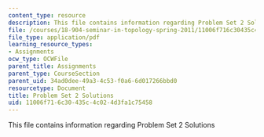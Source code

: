 ```yaml
---
content_type: resource
description: This file contains information regarding Problem Set 2 Solutions
file: /courses/18-904-seminar-in-topology-spring-2011/11006f716c30435c4c024d3fa1c75458_MIT18_904S11_solns2.pdf
file_type: application/pdf
learning_resource_types:
- Assignments
ocw_type: OCWFile
parent_title: Assignments
parent_type: CourseSection
parent_uid: 34ad0dee-49a3-4c53-f0a6-6d017266bbd0
resourcetype: Document
title: Problem Set 2 Solutions
uid: 11006f71-6c30-435c-4c02-4d3fa1c75458
---
```

This file contains information regarding Problem Set 2 Solutions

